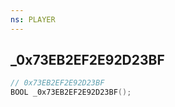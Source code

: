 ```yaml
---
ns: PLAYER
---
```

## _0x73EB2EF2E92D23BF

```c
// 0x73EB2EF2E92D23BF
BOOL _0x73EB2EF2E92D23BF();
```

